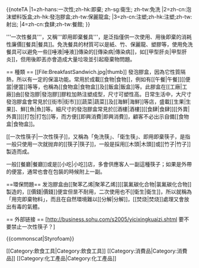 {{noteTA
|1=zh-hans:一次性;zh-hk:即棄; zh-sg:衛生; zh-tw:免洗
|2=zh-cn:泡沫塑料饭盒;zh-hk:發泡膠盒;zh-tw:保麗龍盒;
|3=zh-cn:注塑;zh-hk:注塑;zh-tw:射出;
|4=zh-cn:食肆;zh-tw:餐館;
}}

'''一次性餐具'''，又稱'''即用即棄餐具'''，是泛指僅供一次使用、用後即棄的消耗性廉價[[餐具|餐具]]。免洗餐具的材質可以是紙、竹、保麗龍、塑膠等，使用免洗餐具可以避免一些[[唾液|唾液]]傳染的[[傳染病|傳染病]]，如[[甲型肝炎|甲型肝炎]]，但用後即丟亦會造成大量垃圾並引起廢棄物問題。

== 種類 ==
[[File:BreakfastSandwich.jpg|thumb]]
發泡膠盒，因為它性質隔熱，所以有一定的保溫功能。常用於成載[[食物|食物]]，例如有[[午餐|午餐]][[便當|便當]]等等，也稱為[[食物盒|食物盒]]及[[飯盒|飯盒]]等。此膠盒在[[工廠|工廠]]由[[發泡膠|發泡膠]]膠粒加熱注塑成型，尺寸可塑性高。日常生活中，大尺寸發泡膠盒會常見於[[街市|街市]][[蔬菜|蔬菜]]及[[海鮮|海鮮]]等店，盛載[[生果|生果]]、鮮[[魚|魚]]等。細尺寸的發泡膠盒常見於[[酒樓|酒樓]][[食肆|食肆]][[外賣|外賣]][[打包|打包]]等，而方便[[即興消費|即興消費]]，顧客不必出示自備[[食物盒|食物盒]]。

[[一次性筷子|一次性筷子]]，又稱為「免洗筷」、「衛生筷」、即用即棄筷子，是指一般只使用一次就抛弃的[[筷子|筷子]]，一般是採用[[木頭|木頭]]或[[竹子|竹子]]製造而成。

一般[[餐廳|餐廳]]或是[[小吃|小吃]]店，多會供應客人一副這種筷子；如果是外帶的便當，通常也會在包裝的時候附上一副。

==環保問題==
发泡膠盒由[[聚苯乙烯|聚苯乙烯]][[氯氟碳化合物|氯氟碳化合物]]製造的，[[價錢|價錢]]便宜但昰不耐用，二次使用也不[[衛生|衛生]]，所以就稱為「用完即棄物料」，而且在自然環境難以[[分解|分解]]，[[焚烧|焚烧]]處理又會放出有毒的氣體。

== 外部链接 ==
[http://business.sohu.com/s2005/yicixingkuaizi.shtml 要不要禁止一次性筷子？]

{{commonscat|Styrofoam}}

[[Category:飲食工具|Category:飲食工具]]
[[Category:消費品|Category:消費品]]
[[Category:化工產品|Category:化工產品]]